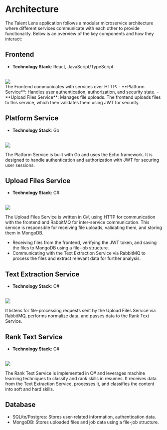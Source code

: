 # Architecture

The Talent Lens application follows a modular microservice architecture where different services communicate with each other to provide functionality. Below is an overview of the key components and how they interact:


## Frontend
- **Technology Stack**: React, JavaScript/TypeScript 

</br>
<img src="https://skillicons.dev/icons?i=react,javascript,typescript,bootstrap,scss" />
</br>
The Frontend communicates with services over HTTP:
- **Platform Service**: Handles user authentication, authorization, and security state.
- **Upload Files Service**:  Manages file uploads. The frontend uploads files to this service, which then validates them using JWT for security.

## Platform Service
- **Technology Stack**: Go

</br>
<img src="https://skillicons.dev/icons?i=go,sqlite,postgres" />
</br>

The Platform Service is built with Go and uses the Echo framework. It is designed to handle authentication and authorization with JWT for securing user sessions.

## Upload Files Service
- **Technology Stack**: C#

</br>
<img src="https://skillicons.dev/icons?i=cs,rabbitmq,mongodb" />
</br>

The Upload Files Service is written in C#, using HTTP for communication with the frontend and RabbitMQ for inter-service communication. This service is responsible for receiving file uploads, validating them, and storing them in MongoDB.
- Receiving files from the frontend, verifying the JWT token, and saving the files to MongoDB using a file-job structure.
- Communicating with the Text Extraction Service via RabbitMQ to process the files and extract relevant data for further analysis.


## Text Extraction Service
- **Technology Stack**: C#

</br>
<img src="https://skillicons.dev/icons?i=cs,rabbitmq,mongodb" />
</br>

It listens for file-processing requests sent by the Upload Files Service via RabbitMQ, performs normalize data, and passes data to the Rank Text Service.

## Rank Text Service
- **Technology Stack**: C#

</br>
<img src="https://skillicons.dev/icons?i=cs,rabbitmq,mongodb" />
</br>

The Rank Text Service is implemented in C# and leverages machine learning techniques to classify and rank skills in resumes. It receives data from the Text Extraction Service, processes it, and classifies the content into soft and hard skills.

## Database
- SQLite/Postgres: Stores user-related information, authentication data.
- MongoDB: Stores uploaded files and job data using a file-job structure.
